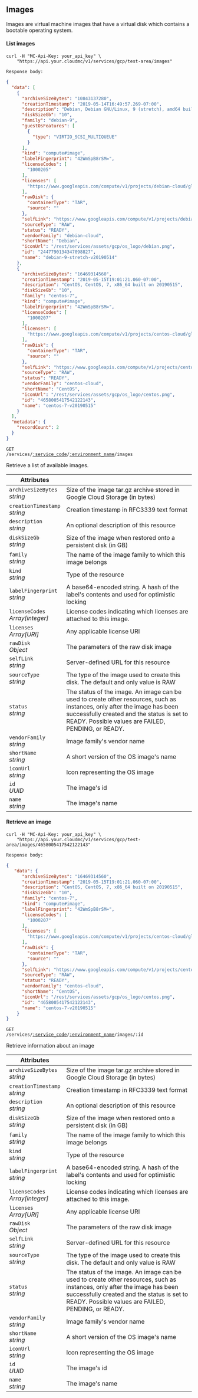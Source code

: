 ## Images

Images are virtual machine images that have a virtual disk which contains a bootable operating system.

<!-------------------- LIST IMAGES -------------------->

#### List images

```shell
curl -H "MC-Api-Key: your_api_key" \
    "https://api.your.cloudmc/v1/services/gcp/test-area/images"

Response body:
```
```json
{
  "data": [
    {
      "archiveSizeBytes": "10843137280",
      "creationTimestamp": "2019-05-14T16:49:57.269-07:00",
      "description": "Debian, Debian GNU/Linux, 9 (stretch), amd64 built on 20190514",
      "diskSizeGb": "10",
      "family": "debian-9",
      "guestOsFeatures": [
        {
          "type": "VIRTIO_SCSI_MULTIQUEUE"
        }
      ],
      "kind": "compute#image",
      "labelFingerprint": "42WmSpB8rSM=",
      "licenseCodes": [
        "1000205"
      ],
      "licenses": [
        "https://www.googleapis.com/compute/v1/projects/debian-cloud/global/licenses/debian-9-stretch"
      ],
      "rawDisk": {
        "containerType": "TAR",
        "source": ""
      },
      "selfLink": "https://www.googleapis.com/compute/v1/projects/debian-cloud/global/images/debian-9-stretch-v20190514",
      "sourceType": "RAW",
      "status": "READY",
      "vendorFamily": "debian-cloud",
      "shortName": "Debian",
      "iconUrl": "/rest/services/assets/gcp/os_logo/debian.png",
      "id": "2447790134347098827",
      "name": "debian-9-stretch-v20190514"
    },
    {
      "archiveSizeBytes": "16469314560",
      "creationTimestamp": "2019-05-15T19:01:21.060-07:00",
      "description": "CentOS, CentOS, 7, x86_64 built on 20190515",
      "diskSizeGb": "10",
      "family": "centos-7",
      "kind": "compute#image",
      "labelFingerprint": "42WmSpB8rSM=",
      "licenseCodes": [
        "1000207"
      ],
      "licenses": [
        "https://www.googleapis.com/compute/v1/projects/centos-cloud/global/licenses/centos-7"
      ],
      "rawDisk": {
        "containerType": "TAR",
        "source": ""
      },
      "selfLink": "https://www.googleapis.com/compute/v1/projects/centos-cloud/global/images/centos-7-v20190515",
      "sourceType": "RAW",
      "status": "READY",
      "vendorFamily": "centos-cloud",
      "shortName": "CentOS",
      "iconUrl": "/rest/services/assets/gcp/os_logo/centos.png",
      "id": "4658005417542122143",
      "name": "centos-7-v20190515"
    }
  ],
  "metadata": {
    "recordCount": 2
  }
}
```

<code>GET /services/<a href="#administration-service-connections">:service_code</a>/<a href="#administration-environments">:environment_name</a>/images</code>

Retrieve a list of available images.

Attributes | &nbsp;
------- | -----------
`archiveSizeBytes`<br/>*string* | Size of the image tar.gz archive stored in Google Cloud Storage (in bytes)
`creationTimestamp`<br/>*string* | Creation timestamp in RFC3339 text format
`description`<br/>*string* | An optional description of this resource
`diskSizeGb`<br/>*string* | Size of the image when restored onto a persistent disk (in GB)
`family`<br/>*string* | The name of the image family to which this image belongs
`kind`<br/>*string* | Type of the resource
`labelFingerprint`<br/>*string* | A base64-encoded string. A hash of the label's contents and used for optimistic locking
`licenseCodes`<br/>*Array[integer]* | License codes indicating which licenses are attached to this image.
`licenses`<br/>*Array[URI]* | Any applicable license URI
`rawDisk`<br/>*Object* | The parameters of the raw disk image
`selfLink`<br/>*string* | Server-defined URL for this resource
`sourceType`<br/>*string* | The type of the image used to create this disk. The default and only value is RAW
`status`<br/>*string* | The status of the image. An image can be used to create other resources, such as instances, only after the image has been successfully created and the status is set to READY. Possible values are FAILED, PENDING, or READY.
`vendorFamily`<br/>*string* | Image family's vendor name
`shortName`<br/>*string* | A short version of the OS image's name
`iconUrl`<br/>*string* | Icon representing the OS image
`id`<br/>*UUID* | The image's id
`name`<br/>*string* | The image's name

<!-------------------- RETRIEVE AN IMAGE -------------------->

#### Retrieve an image

```shell
curl -H "MC-Api-Key: your_api_key" \
    "https://api.your.cloudmc/v1/services/gcp/test-area/images/4658005417542122143"

Response body:
```
```json
{
   "data": {
      "archiveSizeBytes": "16469314560",
      "creationTimestamp": "2019-05-15T19:01:21.060-07:00",
      "description": "CentOS, CentOS, 7, x86_64 built on 20190515",
      "diskSizeGb": "10",
      "family": "centos-7",
      "kind": "compute#image",
      "labelFingerprint": "42WmSpB8rSM=",
      "licenseCodes": [
        "1000207"
      ],
      "licenses": [
        "https://www.googleapis.com/compute/v1/projects/centos-cloud/global/licenses/centos-7"
      ],
      "rawDisk": {
        "containerType": "TAR",
        "source": ""
      },
      "selfLink": "https://www.googleapis.com/compute/v1/projects/centos-cloud/global/images/centos-7-v20190515",
      "sourceType": "RAW",
      "status": "READY",
      "vendorFamily": "centos-cloud",
      "shortName": "CentOS",
      "iconUrl": "/rest/services/assets/gcp/os_logo/centos.png",
      "id": "4658005417542122143",
      "name": "centos-7-v20190515"
    }
}
```

<code>GET /services/<a href="#administration-service-connections">:service_code</a>/<a href="#administration-environments">:environment_name</a>/images/:id</code>

Retrieve information about an image

Attributes | &nbsp;
------- | -----------
`archiveSizeBytes`<br/>*string* | Size of the image tar.gz archive stored in Google Cloud Storage (in bytes)
`creationTimestamp`<br/>*string* | Creation timestamp in RFC3339 text format
`description`<br/>*string* | An optional description of this resource
`diskSizeGb`<br/>*string* | Size of the image when restored onto a persistent disk (in GB)
`family`<br/>*string* | The name of the image family to which this image belongs
`kind`<br/>*string* | Type of the resource
`labelFingerprint`<br/>*string* | A base64-encoded string. A hash of the label's contents and used for optimistic locking
`licenseCodes`<br/>*Array[integer]* | License codes indicating which licenses are attached to this image.
`licenses`<br/>*Array[URI]* | Any applicable license URI
`rawDisk`<br/>*Object* | The parameters of the raw disk image
`selfLink`<br/>*string* | Server-defined URL for this resource
`sourceType`<br/>*string* | The type of the image used to create this disk. The default and only value is RAW
`status`<br/>*string* | The status of the image. An image can be used to create other resources, such as instances, only after the image has been successfully created and the status is set to READY. Possible values are FAILED, PENDING, or READY.
`vendorFamily`<br/>*string* | Image family's vendor name
`shortName`<br/>*string* | A short version of the OS image's name
`iconUrl`<br/>*string* | Icon representing the OS image
`id`<br/>*UUID* | The image's id
`name`<br/>*string* | The image's name
